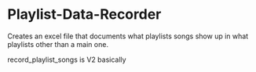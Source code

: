 # Playlist-Data-Recorder
Creates an excel file that documents what playlists songs show up in what playlists other than a main one.

record_playlist_songs is V2 basically
